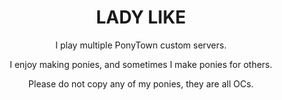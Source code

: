 <h1 align="center">LADY LIKE</h1>
<p align="center">
I play multiple PonyTown custom servers.
</p>
<p align="center">
I enjoy making ponies, and sometimes I make ponies for others.
</p>
<p align="center">
Please do not copy any of my ponies, they are all OCs.
</p>
